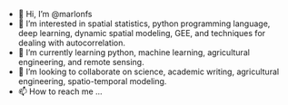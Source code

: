 - 👋 Hi, I’m @marlonfs
- 👀 I’m interested in spatial statistics, python programming language, deep learning, dynamic spatial modeling, GEE, and techniques for dealing with autocorrelation.
- 🌱 I’m currently learning python, machine learning, agricultural engineering, and remote sensing.
- 💞️ I’m looking to collaborate on science, academic writing, agricultural engineering, spatio-temporal modeling.
- 📫 How to reach me ...

<!---
marlonfs/marlonfs is a ✨ special ✨ repository because its `README.md` (this file) appears on your GitHub profile.
You can click the Preview link to take a look at your changes.
--->
